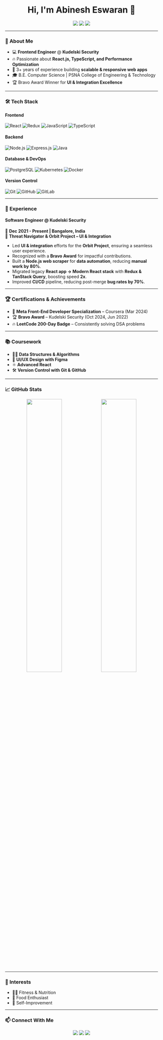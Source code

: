 <h1 align="center">Hi, I'm Abinesh Eswaran 👋</h1>
<p align="center">
  <a href="https://www.linkedin.com/in/abineshe" target="_blank"><img src="https://img.shields.io/badge/LinkedIn-0077B5?style=flat-square&logo=linkedin&logoColor=white"></a>
  <a href="mailto:heyabinesh@gmail.com"><img src="https://img.shields.io/badge/Email-D14836?style=flat-square&logo=gmail&logoColor=white"></a>
  <a href="https://abinesheswaran.github.io"><img src="https://img.shields.io/badge/Portfolio-24292e?style=flat-square&logo=github&logoColor=white"></a>
</p>

---

### 🚀 **About Me**
- 💻 **Frontend Engineer** @ **Kudelski Security**
- 🔥 Passionate about **React.js, TypeScript, and Performance Optimization**
- 🎯 3+ years of experience building **scalable & responsive web apps**
- 🎓 B.E. Computer Science | PSNA College of Engineering & Technology
- 🏆 Bravo Award Winner for **UI & Integration Excellence**

---

### 🛠️ **Tech Stack**
#### **Frontend**
![React](https://img.shields.io/badge/React-20232A?style=flat-square&logo=react&logoColor=61DAFB)
![Redux](https://img.shields.io/badge/Redux-764ABC?style=flat-square&logo=redux&logoColor=white)
![JavaScript](https://img.shields.io/badge/JavaScript-F7DF1E?style=flat-square&logo=javascript&logoColor=black)
![TypeScript](https://img.shields.io/badge/TypeScript-007ACC?style=flat-square&logo=typescript&logoColor=white)

#### **Backend**
![Node.js](https://img.shields.io/badge/Node.js-43853D?style=flat-square&logo=node-dot-js&logoColor=white)
![Express.js](https://img.shields.io/badge/Express.js-000000?style=flat-square&logo=express&logoColor=white)
![Java](https://img.shields.io/badge/Java-ED8B00?style=flat-square&logo=java&logoColor=white)

#### **Database & DevOps**
![PostgreSQL](https://img.shields.io/badge/PostgreSQL-316192?style=flat-square&logo=postgresql&logoColor=white)
![Kubernetes](https://img.shields.io/badge/Kubernetes-326CE5?style=flat-square&logo=kubernetes&logoColor=white)
![Docker](https://img.shields.io/badge/Docker-2496ED?style=flat-square&logo=docker&logoColor=white)

#### **Version Control**
![Git](https://img.shields.io/badge/Git-F05032?style=flat-square&logo=git&logoColor=white)
![GitHub](https://img.shields.io/badge/GitHub-181717?style=flat-square&logo=github&logoColor=white)
![GitLab](https://img.shields.io/badge/GitLab-FCA121?style=flat-square&logo=gitlab&logoColor=white)

---

### 🎯 **Experience**
#### **Software Engineer @ Kudelski Security**
📍 **Dec 2021 - Present | Bangalore, India**  
🔹 **Threat Navigator & Orbit Project – UI & Integration**  
- Led **UI & integration** efforts for the **Orbit Project**, ensuring a seamless user experience.  
- Recognized with a **Bravo Award** for impactful contributions.  
- Built a **Node.js web scraper** for **data automation**, reducing **manual work by 80%**.  
- Migrated legacy **React app → Modern React stack** with **Redux & TanStack Query**, boosting speed **2x**.  
- Improved **CI/CD** pipeline, reducing post-merge **bug rates by 70%**.

---

### 🏆 **Certifications & Achievements**
- 📜 **Meta Front-End Developer Specialization** – Coursera (Mar 2024)  
- 🏆 **Bravo Award** – Kudelski Security (Oct 2024, Jun 2022)  
- 🔥 **LeetCode 200-Day Badge** – Consistently solving DSA problems  

---

### 📚 **Coursework**
- 🧑‍💻 **Data Structures & Algorithms**
- 🎨 **UI/UX Design with Figma**
- ⚛️ **Advanced React**
- 🛠️ **Version Control with Git & GitHub**

---

### 📈 **GitHub Stats**
<p align="center">
  <img src="https://github-readme-stats.vercel.app/api?username=abinesheswaran&show_icons=true&theme=radical" width="48%" />
  <img src="https://github-readme-streak-stats.herokuapp.com/?user=abinesheswaran&theme=radical" width="48%" />
</p>

---

### 🌱 **Interests**
- 🏋️‍♂️ Fitness & Nutrition
- 🍜 Food Enthusiast
- 📖 Self-Improvement  

---

### 📫 **Connect With Me**
<p align="center">
  <a href="https://www.linkedin.com/in/abineshe" target="_blank"><img src="https://img.shields.io/badge/LinkedIn-0077B5?style=flat-square&logo=linkedin&logoColor=white"></a>
  <a href="mailto:heyabinesh@gmail.com"><img src="https://img.shields.io/badge/Email-D14836?style=flat-square&logo=gmail&logoColor=white"></a>
  <a href="https://abinesheswaran.github.io"><img src="https://img.shields.io/badge/Portfolio-24292e?style=flat-square&logo=github&logoColor=white"></a>
</p>
